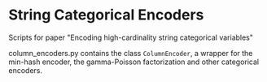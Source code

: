 # String Categorical Encoders
Scripts for paper "Encoding high-cardinality string categorical variables"

column_encoders.py contains the class `ColumnEncoder`, a wrapper for the min-hash encoder, the gamma-Poisson factorization
and other categorical encoders.
